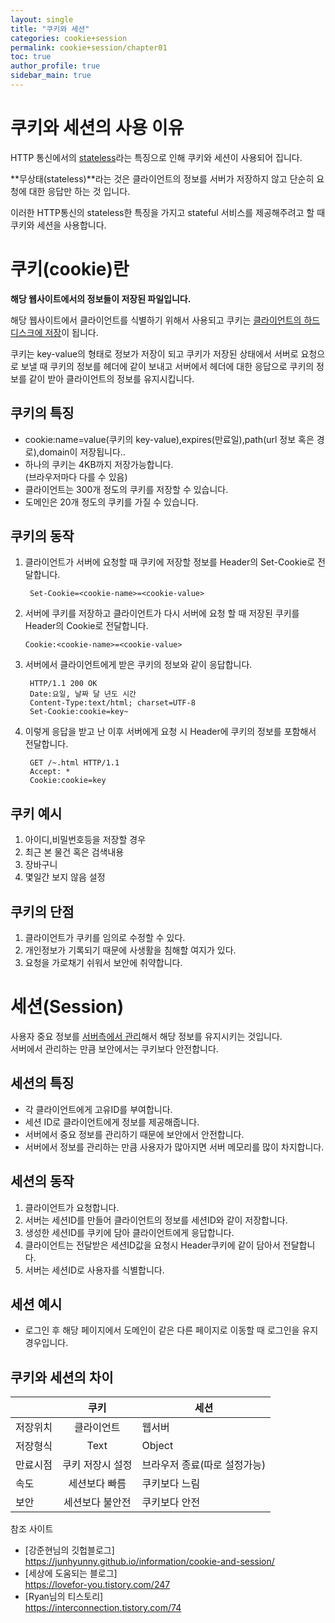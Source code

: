 ```yaml
---
layout: single
title: "쿠키와 세션"
categories: cookie+session
permalink: cookie+session/chapter01
toc: true
author_profile: true
sidebar_main: true
---
```


# 쿠키와 세션의 사용 이유

HTTP 통신에서의 <u>stateless</u>라는 특징으로 인해 쿠키와 세션이 사용되어 집니다.<br>

**무상태(stateless)**라는 것은
클라이언트의 정보를 서버가 저장하지 않고 단순히 요청에 대한 응답만 하는 것 입니다.<br>

이러한 HTTP통신의 stateless한 특징을 가지고 stateful 서비스를 제공해주려고 할 때 쿠키와 세션을 사용합니다.

# 쿠키(cookie)란

**해당 웹사이트에서의 정보들이 저장된 파일입니다.**

해당 웹사이트에서 클라이언트를 식별하기 위해서 사용되고 쿠키는 <u>클라이언트의 하드디스크에 저장</u>이 됩니다.

쿠키는 key-value의 형태로 정보가 저장이 되고 쿠키가 저장된 상태에서 서버로 요청으로 보낼 때 쿠키의 정보를 헤더에 같이 보내고 서버에서 헤더에 대한 응답으로 쿠키의 정보를 같이 받아 클라이언트의 정보를 유지시킵니다.

## 쿠키의 특징

- cookie:name=value(쿠키의 key-value),expires(만료일),path(url 정보 혹은 경로),domain이 저장됩니다..
- 하나의 쿠키는 4KB까지 저장가능합니다.<br>(브라우저마다 다를 수 있음)
- 클라이언트는 300개 정도의 쿠키를 저장할 수 있습니다.
- 도메인은 20개 정도의 쿠키를 가질 수 있습니다.

## 쿠키의 동작

1. 클라이언트가 서버에 요청할 때 쿠키에 저장할 정보를 Header의 Set-Cookie로 전달합니다.
   ```
    Set-Cookie=<cookie-name>=<cookie-value>
   ```
2. 서버에 쿠키를 저장하고 클라이언트가 다시 서버에 요청 할 때 저장된 쿠키를 Header의 Cookie로 전달합니다.
   ```
   Cookie:<cookie-name>=<cookie-value>
   ```
3. 서버에서 클라이언트에게 받은 쿠키의 정보와 같이 응답합니다.
   ```
    HTTP/1.1 200 OK
    Date:요일, 날짜 달 년도 시간
    Content-Type:text/html; charset=UTF-8
    Set-Cookie:cookie=key~
   ```
4. 이렇게 응답을 받고 난 이후 서버에게 요청 시 Header에 쿠키의 정보를 포함해서 전달합니다.
   ```
    GET /~.html HTTP/1.1
    Accept: *
    Cookie:cookie=key
   ```

## 쿠키 예시

1. 아이디,비밀번호등을 저장할 경우
2. 최근 본 물건 혹은 검색내용
3. 장바구니
4. 몇일간 보지 않음 설정

## 쿠키의 단점

1. 클라이언트가 쿠키를 임의로 수정할 수 있다.
2. 개인정보가 기록되기 때문에 사생활을 침해할 여지가 있다.
3. 요청을 가로채기 쉬워서 보안에 취약합니다.

# 세션(Session)

사용자 중요 정보를 <u>서버측에서 관리</u>해서 해당 정보를 유지시키는 것입니다.<br>
서버에서 관리하는 만큼 보안에서는 쿠키보다 안전합니다.

## 세션의 특징

- 각 클라이언트에게 고유ID를 부여합니다.
- 세션 ID로 클라이언트에게 정보를 제공해줍니다.
- 서버에서 중요 정보를 관리하기 때문에 보안에서 안전합니다.
- 서버에서 정보를 관리하는 만큼 사용자가 많아지면 서버 메모리를 많이 차지합니다.

## 세션의 동작

1. 클라이언트가 요청합니다.
2. 서버는 세션ID를 만들어 클라이언트의 정보를 세션ID와 같이 저장합니다.
3. 생성한 세션ID를 쿠키에 담아 클라이언트에게 응답합니다.
4. 클라이언트는 전달받은 세션ID값을 요청시 Header쿠키에 같이 담아서 전달합니다.
5. 서버는 세션ID로 사용자를 식별합니다.

## 세션 예시

- 로그인 후 해당 페이지에서 도메인이 같은 다른 페이지로 이동할 때 로그인을 유지 경우입니다.

## 쿠키와 세션의 차이

|          |       쿠키       | 세션                         |
| :------- | :--------------: | ---------------------------- |
| 저장위치 |    클라이언트    | 웹서버                       |
| 저장형식 |       Text       | Object                       |
| 만료시점 | 쿠키 저장시 설정 | 브라우저 종료(따로 설정가능) |
| 속도     |  세션보다 빠름   | 쿠키보다 느림                |
| 보안     | 세션보다 불안전  | 쿠키보다 안전                |

참조 사이트

- [강준현님의 깃헙블로그]<br><https://junhyunny.github.io/information/cookie-and-session/>
- [세상에 도움되는 블로그]<br><https://lovefor-you.tistory.com/247>
- [Ryan님의 티스토리]<br><https://interconnection.tistory.com/74>
